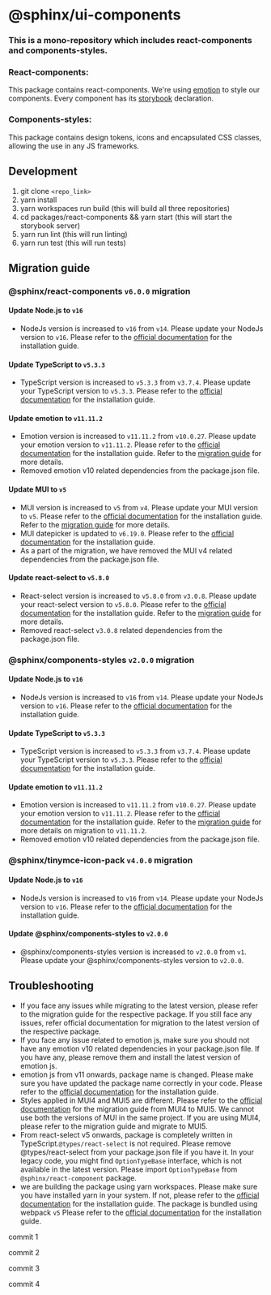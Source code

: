 # @sphinx/ui-components

### This is a mono-repository which includes react-components and components-styles.

### React-components:

This package contains react-components. We're using [emotion](https://emotion.sh) to style our components. Every component has its [storybook](https://storybook.js.org) declaration.

### Components-styles:

This package contains design tokens, icons and encapsulated CSS classes, allowing the use in any JS frameworks.

## Development
1. git clone `<repo_link>`
2. yarn install
3. yarn workspaces run build  (this will build all three repositories)
4. cd packages/react-components && yarn start (this will start the storybook server)
5. yarn run lint (this will run linting)
6. yarn run test (this will run tests)

## Migration guide

### @sphinx/react-components `v6.0.0` migration
#### Update Node.js to `v16`
 - NodeJs version is increased to `v16` from `v14`. Please update your NodeJs version to `v16`. Please refer to the [official documentation](https://nodejs.org/en/download/) for the installation guide.

#### Update TypeScript to `v5.3.3`
 - TypeScript version is increased to `v5.3.3` from `v3.7.4`. Please update your TypeScript version to `v5.3.3`. Please refer to the [official documentation](https://www.typescriptlang.org/download) for the installation guide.

#### Update emotion to `v11.11.2`
 - Emotion version is increased to `v11.11.2` from `v10.0.27`. Please update your emotion version to `v11.11.2`. Please refer to the [official documentation](https://emotion.sh/docs/install) for the installation guide. Refer to the [migration guide](https://emotion.sh/docs/emotion-11) for more details.
 - Removed emotion v10 related dependencies from the package.json file.

#### Update MUI to `v5`
 - MUI version is increased to `v5` from `v4`. Please update your MUI version to `v5`. Please refer to the [official documentation](https://mui.com/getting-started/installation/) for the installation guide. Refer to the [migration guide](https://mui.com/material-ui/migration/migration-v4/) for more details.
 - MUI datepicker is updated to `v6.19.0`. Please refer to the [official documentation](https://mui.com/components/pickers/) for the installation guide.
 - As a part of the migration, we have removed the MUI v4 related dependencies from the package.json file.

#### Update react-select to `v5.8.0`
 - React-select version is increased to `v5.8.0` from `v3.0.8`. Please update your react-select version to `v5.8.0`. Please refer to the [official documentation](https://react-select.com/home) for the installation guide. Refer to the [migration guide](https://react-select.com/migration) for more details.
 - Removed react-select `v3.0.8` related dependencies from the package.json file.

### @sphinx/components-styles `v2.0.0` migration
#### Update Node.js to `v16`
 - NodeJs version is increased to `v16` from `v14`. Please update your NodeJs version to `v16`. Please refer to the [official documentation](https://nodejs.org/en/download/) for the installation guide.

#### Update TypeScript to `v5.3.3`
 - TypeScript version is increased to `v5.3.3` from `v3.7.4`. Please update your TypeScript version to `v5.3.3`. Please refer to the [official documentation](https://www.typescriptlang.org/download) for the installation guide.

#### Update emotion to `v11.11.2`
- Emotion version is increased to `v11.11.2` from `v10.0.27`. Please update your emotion version to `v11.11.2`. Please refer to the [official documentation](https://emotion.sh/docs/install) for the installation guide. Refer to the [migration guide](https://emotion.sh/docs/emotion-11) for more details on migration to `v11.11.2`.
- Removed emotion v10 related dependencies from the package.json file.

### @sphinx/tinymce-icon-pack `v4.0.0` migration
#### Update Node.js to `v16`
 - NodeJs version is increased to `v16` from `v14`. Please update your NodeJs version to `v16`. Please refer to the [official documentation](https://nodejs.org/en/download/) for the installation guide.

#### Update @sphinx/components-styles to `v2.0.0`
 - @sphinx/components-styles version is increased to `v2.0.0` from `v1`. Please update your @sphinx/components-styles version to `v2.0.0`.

## Troubleshooting
- If you face any issues while migrating to the latest version, please refer to the migration guide for the respective package. If you still face any issues, refer official documentation for migration to the latest version of the respective package.
- If you face any issue related to emotion js, make sure you should not have any emotion v10 related dependencies in your package.json file. If you have any, please remove them and install the latest version of emotion js.
- emotion js from v11 onwards, package name is changed. Please make sure you have updated the package name correctly in your code. Please refer to the [official documentation](https://emotion.sh/docs/install) for the installation guide.
- Styles applied in MUI4 and MUI5 are different. Please refer to the [official documentation](https://mui.com/guides/migration-v4/) for the migration guide from MUI4 to MUI5. We cannot use both the versions of MUI in the same project. If you are using MUI4, please refer to the migration guide and migrate to MUI5.
- From react-select v5 onwards, package is completely written in TypeScript.`@types/react-select` is not required. Please remove @types/react-select from your package.json file if you have it. In your legacy code, you might find `OptionTypeBase` interface, which is not available in the latest version. Please import `OptionTypeBase` from `@sphinx/react-component` package.     
- we are building the package using yarn workspaces. Please make sure you have installed yarn in your system. If not, please refer to the [official documentation](https://classic.yarnpkg.com/en/docs/install) for the installation guide. The package is bundled using webpack `v5` Please refer to the [official documentation](https://webpack.js.org/guides/installation/) for the installation guide.

commit 1


commit 2


commit 3


commit 4
